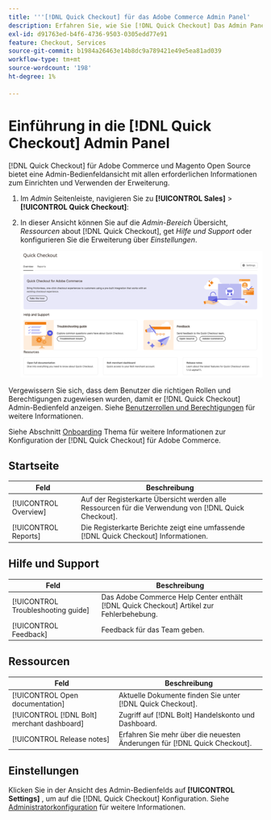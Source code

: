 ```yaml
---
title: '''[!DNL Quick Checkout] für das Adobe Commerce Admin Panel'
description: Erfahren Sie, wie Sie [!DNL Quick Checkout] Das Admin Panel kann Ihnen dabei helfen, die Erweiterung erfolgreich zu integrieren, einzurichten und zu visualisieren.
exl-id: d91763ed-b4f6-4736-9503-0305edd77e91
feature: Checkout, Services
source-git-commit: b1984a26463e14b8dc9a789421e49e5ea81ad039
workflow-type: tm+mt
source-wordcount: '198'
ht-degree: 1%

---
```


# Einführung in die [!DNL Quick Checkout] Admin Panel

[!DNL Quick Checkout] für Adobe Commerce und Magento Open Source bietet eine Admin-Bedienfeldansicht mit allen erforderlichen Informationen zum Einrichten und Verwenden der Erweiterung.

1. Im _Admin_ Seitenleiste, navigieren Sie zu **[!UICONTROL Sales]** > **[!UICONTROL Quick Checkout]**:
1. In dieser Ansicht können Sie auf die _Admin-Bereich_ Übersicht, _Ressourcen_ about [!DNL Quick Checkout], get _Hilfe und Support_ oder konfigurieren Sie die Erweiterung über _Einstellungen_.

   ![Schnellauschecken im Menü](assets/admin-panel-view.png)

Vergewissern Sie sich, dass dem Benutzer die richtigen Rollen und Berechtigungen zugewiesen wurden, damit er [!DNL Quick Checkout] Admin-Bedienfeld anzeigen. Siehe [Benutzerrollen und Berechtigungen](../quick-checkout/user-roles-setup.md) für weitere Informationen.

Siehe Abschnitt [Onboarding](../quick-checkout/onboarding.md) Thema für weitere Informationen zur Konfiguration der [!DNL Quick Checkout] für Adobe Commerce.

## Startseite

| Feld | Beschreibung |
|---|---|
| [!UICONTROL Overview] | Auf der Registerkarte Übersicht werden alle Ressourcen für die Verwendung von [!DNL Quick Checkout]. |
| [!UICONTROL Reports] | Die Registerkarte Berichte zeigt eine umfassende [!DNL Quick Checkout] Informationen. |

## Hilfe und Support

| Feld | Beschreibung |
|---|---|
| [!UICONTROL Troubleshooting guide] | Das Adobe Commerce Help Center enthält [!DNL Quick Checkout] Artikel zur Fehlerbehebung. |
| [!UICONTROL Feedback] | Feedback für das Team geben. |

## Ressourcen

| Feld | Beschreibung |
|---|---|
| [!UICONTROL Open documentation] | Aktuelle Dokumente finden Sie unter [!DNL Quick Checkout]. |
| [!UICONTROL [!DNL Bolt] merchant dashboard] | Zugriff auf [!DNL Bolt] Handelskonto und Dashboard. |
| [!UICONTROL Release notes] | Erfahren Sie mehr über die neuesten Änderungen für [!DNL Quick Checkout]. |

## Einstellungen

Klicken Sie in der Ansicht des Admin-Bedienfelds auf **[!UICONTROL Settings]** , um auf die [!DNL Quick Checkout] Konfiguration. Siehe [Administratorkonfiguration](onboarding.md#complete-admin-configuration) für weitere Informationen.

